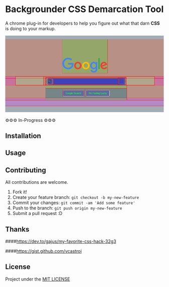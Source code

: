 # Backgrounder CSS Demarcation Tool

A chrome plug-in for developers to help you figure out what that darn **CSS** is doing to your markup.

![Backgrounder](./backgrounder/images/backgrounder.png)

:gear::gear::gear: In-Progress :gear::gear::gear:


## Installation

## Usage

## Contributing

All contributions are welcome.

1. Fork it!
2. Create your feature branch: `git checkout -b my-new-feature`
3. Commit your changes: `git commit -am 'Add some feature'`
4. Push to the branch: `git push origin my-new-feature`
5. Submit a pull request :D


## Thanks

####https://dev.to/gajus/my-favorite-css-hack-32g3

####https://gist.github.com/vcastroi

## License

Project under the [MIT LICENSE](LICENSE)
